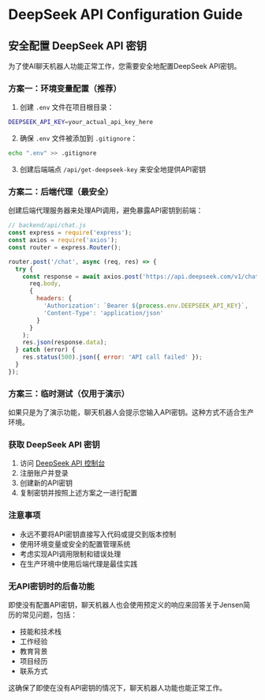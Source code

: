 # DeepSeek API Configuration Guide

## 安全配置 DeepSeek API 密钥

为了使AI聊天机器人功能正常工作，您需要安全地配置DeepSeek API密钥。

### 方案一：环境变量配置（推荐）

1. 创建 `.env` 文件在项目根目录：
```bash
DEEPSEEK_API_KEY=your_actual_api_key_here
```

2. 确保 `.env` 文件被添加到 `.gitignore`：
```bash
echo ".env" >> .gitignore
```

3. 创建后端端点 `/api/get-deepseek-key` 来安全地提供API密钥

### 方案二：后端代理（最安全）

创建后端代理服务器来处理API调用，避免暴露API密钥到前端：

```javascript
// backend/api/chat.js
const express = require('express');
const axios = require('axios');
const router = express.Router();

router.post('/chat', async (req, res) => {
  try {
    const response = await axios.post('https://api.deepseek.com/v1/chat/completions', 
      req.body, 
      {
        headers: {
          'Authorization': `Bearer ${process.env.DEEPSEEK_API_KEY}`,
          'Content-Type': 'application/json'
        }
      }
    );
    res.json(response.data);
  } catch (error) {
    res.status(500).json({ error: 'API call failed' });
  }
});
```

### 方案三：临时测试（仅用于演示）

如果只是为了演示功能，聊天机器人会提示您输入API密钥。这种方式不适合生产环境。

### 获取 DeepSeek API 密钥

1. 访问 [DeepSeek API 控制台](https://platform.deepseek.com/)
2. 注册账户并登录
3. 创建新的API密钥
4. 复制密钥并按照上述方案之一进行配置

### 注意事项

- 永远不要将API密钥直接写入代码或提交到版本控制
- 使用环境变量或安全的配置管理系统
- 考虑实现API调用限制和错误处理
- 在生产环境中使用后端代理是最佳实践

### 无API密钥时的后备功能

即使没有配置API密钥，聊天机器人也会使用预定义的响应来回答关于Jensen简历的常见问题，包括：
- 技能和技术栈
- 工作经验
- 教育背景
- 项目经历
- 联系方式

这确保了即使在没有API密钥的情况下，聊天机器人功能也能正常工作。
